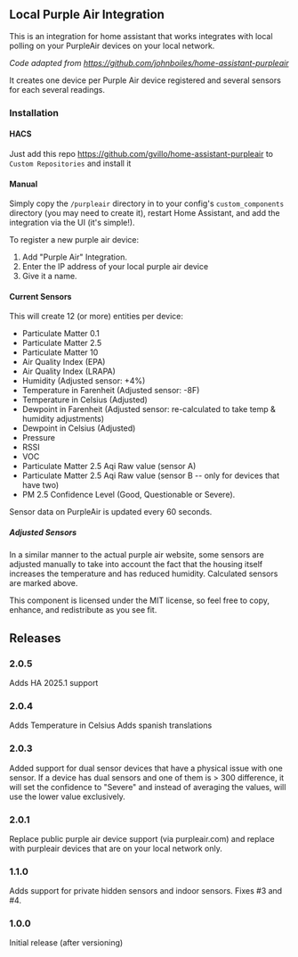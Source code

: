 ## Local Purple Air Integration
This is an integration for home assistant that works integrates with local
polling on your PurpleAir devices on your local network.

_Code adapted from https://github.com/johnboiles/home-assistant-purpleair_

It creates one device per Purple Air device registered and several sensors
for each several readings.

### Installation

#### HACS
Just add this repo https://github.com/gvillo/home-assistant-purpleair to `Custom Repositories` and install it

#### Manual
Simply copy the `/purpleair` directory in to your config's
`custom_components` directory (you may need to create it), restart Home
Assistant, and add the integration via the UI (it's simple!).

To register a new purple air device:
1. Add "Purple Air" Integration.
2. Enter the IP address of your local purple air device
3. Give it a name.

#### Current Sensors
This will create 12 (or more) entities per device:
* Particulate Matter 0.1
* Particulate Matter 2.5
* Particulate Matter 10
* Air Quality Index (EPA)
* Air Quality Index (LRAPA)
* Humidity (Adjusted sensor: +4%)
* Temperature in Farenheit (Adjusted sensor: -8F)
* Temperature in Celsius (Adjusted)
* Dewpoint in Farenheit (Adjusted sensor: re-calculated to take temp & humidity adjustments)
* Dewpoint in Celsius (Adjusted)
* Pressure
* RSSI
* VOC
* Particulate Matter 2.5 Aqi Raw value (sensor A)
* Particulate Matter 2.5 Aqi Raw value (sensor B -- only for devices that have two)
* PM 2.5 Confidence Level (Good, Questionable or Severe).

Sensor data on PurpleAir is updated every 60 seconds.

##### Adjusted Sensors
In a similar manner to the actual purple air website, some sensors are adjusted manually to take into
account the fact that the housing itself increases the temperature and has reduced humidity. Calculated
sensors are marked above.

This component is licensed under the MIT license, so feel free to copy,
enhance, and redistribute as you see fit.

## Releases

### 2.0.5
Adds HA 2025.1 support

### 2.0.4
Adds Temperature in Celsius
Adds spanish translations

### 2.0.3
Added support for dual sensor devices that have a physical issue with one sensor. If a device has dual sensors and one of them is > 300 difference, it will set the confidence to "Severe" and instead of averaging the values, will use the lower value exclusively.

### 2.0.1
Replace public purple air device support (via purpleair.com) and replace
with purpleair devices that are on your local network only. 

### 1.1.0
Adds support for private hidden sensors and indoor sensors. Fixes #3 and #4.

### 1.0.0
Initial release (after versioning)
